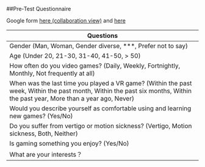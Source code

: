 ##Pre-Test Questionnaire

Google form [here (collaboration view)](https://docs.google.com/forms/d/1IurW6Rl1Yg8tsEm5XC7-9ZwVbr4R7qXYFjcds6QMNsU/edit?usp=sharing) and [here](https://forms.gle/MV9Dm8SPwfud5TNW8)

| **Questions**                                                                                                                                                                                        |
| ---------------------------------------------------------------------------------------------------------------------------------------------------------------------------------------------------- |
| Gender (Man, Woman, Gender diverse, \*\*\*, Prefer not to say)                                                                                                                                       |
| Age (Under 20, 21-30, 31-40, 41-50, > 50)                                                                                                                                                            |
| How often do you video games? (Daily, Weekly, Fortnightly, Monthly, Not frequently at all)                                                                                                           |
| When was the last time you played a VR game? (Within the past week, Within the past month, Within the past six months, Within the past year, More than a year ago, Never) <!--  Can explain this --> |
| Would you describe yourself as comfortable using and learning new games? (Yes/No)                                                                                                                    |
| Do you suffer from vertigo or motion sickness? (Vertigo, Motion sickness, Both, Neither)                                                                                                             |
| Is gaming something you enjoy? (Yes/No) <!--  Can explain this -->                                                                                                                                   |
| What are your interests？<!--  Can explain this -->                                                                                                                                                  |
